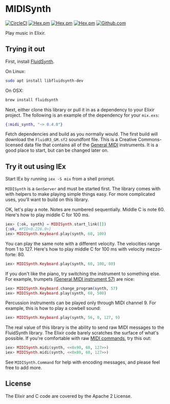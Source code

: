 # MIDISynth

[![CircleCI](https://circleci.com/gh/fhunleth/midi_synth.svg?style=svg)](https://circleci.com/gh/fhunleth/midi_synth)
[![Hex.pm](https://img.shields.io/hexpm/v/midi_synth.svg)](https://hex.pm/packages/midi_synth)
[![Hex.pm](https://img.shields.io/hexpm/dt/midi_synth.svg)](https://hex.pm/packages/midi_synth)
[![Hex.pm](https://img.shields.io/hexpm/l/midi_synth.svg)](https://hex.pm/packages/midi_synth)
[![Github.com](https://img.shields.io/github/last-commit/fhunleth/midi_synth.svg)](https://github.com/fhunleth/midi_synth)

Play music in Elixir.

## Trying it out

First, install [FluidSynth](http://www.fluidsynth.org/).

On Linux:

```sh
sudo apt install libfluidsynth-dev
```

On OSX:

```sh
brew install fluidsynth
```

Next, either clone this library or pull it in as a dependency to your Elixir
project. The following is an example of the dependency for your `mix.exs`:

```elixir
{:midi_synth, "~> 0.4.0"}
```

Fetch dependencies and build as you normally would. The first build will
download the `FluidR3_GM.sf2` soundfont file. This is a Creative
Commons-licensed data file that contains all of the
[General MIDI](https://en.wikipedia.org/wiki/General_MIDI) instruments. It is a
good place to start, but can be changed later on.

## Try it out using IEx

Start IEx by running `iex -S mix` from a shell prompt.

`MIDISynth` is a `GenServer` and must be started first. The library comes with
with helpers to make playing simple things easy. For more complicated uses,
you'll want to build on this library.

OK, let's play a note. Notes are numbered sequentially. Middle C is note 60.
Here's how to play middle C for 100 ms.

```elixir
iex> {:ok, synth} = MIDISynth.start_link([])
{:ok, #PID<0.226.0>}
iex> MIDISynth.Keyboard.play(synth, 60, 100)
```

You can play the same note with a different velocity. The velocities range from
1 to 127. Here's how to play middle C for 100 ms with velocity mezzo-forte: 80.

```elixir
iex> MIDISynth.Keyboard.play(synth, 60, 100, 80)
```

If you don't like the piano, try switching the instrument to something else.
For example, trumpets [(General MIDI instrument
57)](https://www.midi.org/specifications-old/item/gm-level-1-sound-set) are
nice:

```elixir
iex> MIDISynth.Keyboard.change_program(synth, 57)
iex> MIDISynth.Keyboard.play(synth, 60, 500)
```

Percussion instruments can be played only through MIDI channel 9.
For example, this is how to play a cowbell sound:

```elixir
iex> MIDISynth.Keyboard.play(synth, 56, 0, 127, 9)
```

The real value of this library is the ability to send raw MIDI messages to the
FluidSynth library. The Elixir code barely scratches the surface of what's
possible. If you're comfortable with raw [MIDI
commands](https://www.midi.org/specifications/item/table-1-summary-of-midi-message),
try this out:

```elixir
iex> MIDISynth.midi(synth, <<0x90, 60, 127>>)
iex> MIDISynth.midi(synth, <<0x80, 60, 127>>)
```

See `MIDISynth.Command` for help with encoding messages, and please feel free to
add more.

## License

The Elixir and C code are covered by the Apache 2 License.
